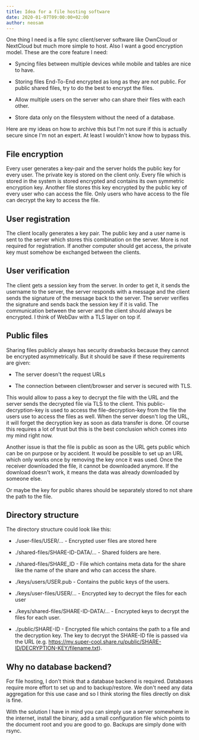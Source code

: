 ```yaml
---
title: Idea for a file hosting software
date: 2020-01-07T09:00:00+02:00
author: neosam
---
```


One thing I need is a file sync client/server software like OwnCloud or
NextCloud but much more simple to host.  Also I want a good encryption model.
These are the core feature I need:

* Syncing files between multiple devices while mobile and tables are nice to
  have.

* Storing files End-To-End encrypted as long as they are not public.  For public
  shared files, try to do the best to encrypt the files.

* Allow multiple users on the server who can share their files with each other.

* Store data only on the filesystem without the need of a database.

Here are my ideas on how to archive this but I'm not sure if this is actually
secure since I'm not an expert.  At least I wouldn't know how to bypass this.

## File encryption

Every user generates a key-pair and the server holds the public key for every
user.  The private key is stored on the client only.  Every file which is
stored in the system is stored encrypted and contains its own symmetric
encryption key.  Another file stores this key encrypted by the public key of
every user who can access the file.  Only users who have access to the file
can decrypt the key to access the file.

## User registration

The client locally generates a key pair.  The public key and a user name is
sent to the server which stores this combination on the server.  More is not
required for registration.  If another computer should get access, the private
key must somehow be exchanged between the clients.

## User verification

The client gets a session key from the server.  In order to get it, it sends the
username to the server, the server responds with a message and the client sends
the signature of the message back to the server.  The server verifies the
signature and sends back the session key if it is valid.  The communication
between the server and the client should always be encrypted.  I think of
WebDav with a TLS layer on top if.

## Public files

Sharing files publicly always has security drawbacks because they cannot be
encrypted asymmetrically.  But it should be save if these requirements are
given:

* The server doesn't the request URLs

* The connection between client/browser and server is secured with TLS.

This would allow to pass a key to decrypt the file with the URL and the server
sends the decrypted file via TLS to the client.  This public-decryption-key
is used to access the file-decryption-key from the file the users use to access
the files as well.  When the server doesn't log
the URL, it will forget the decryption key as soon as data transfer is
done.  Of course this requires a lot of trust but this is the best conclusion
which comes into my mind right now.

Another issue is that the file is public
as soon as the URL gets public which can be on purpose or by accident.  It would
be possible to set up an URL which only works once by removing the key once it
was used.  Once the receiver downloaded the file, it cannot be downloaded
anymore.  If the download doesn't work, it means the data was already downloaded
by someone else.

Or maybe the key for public shares should be separately stored to not share
the path to the file.

## Directory structure

The directory structure could look like this:

* ./user-files/USER/... - Encrypted user files are stored here

* ./shared-files/SHARE-ID-DATA/... - Shared folders are here.

* ./shared-files/SHARE_ID - File which contains meta data for the share like
  the name of the share and who can access the share.

* ./keys/users/USER.pub - Contains the public keys of the users.

* ./keys/user-files/USER/... - Encrypted key to decrypt the files for each user

* ./keys/shared-files/SHARE-ID-DATA/... - Encrypted keys to decrypt the files
  for each user.

* ./public/SHARE-ID - Encrypted file which contains the path to a file and
  the decryption key.  The key to decrypt the SHARE-ID file is passed via the
  URL (e.g. 
  https://my.super-cool.share.ru/public/SHARE-ID/DECRYPTION-KEY/filename.txt).


## Why no database backend?

For file hosting, I don't think that a database backend is required.  Databases
require more effort to set up and to backup/restore.  We don't need any data
aggregation for this use case and so I think storing the files directly on
disk is fine. 

With the solution I have in mind you can simply use a server somewhere in the
internet, install the binary, add a small configuration file which points to
the document root and you are good to go.  Backups are simply done with rsync.



